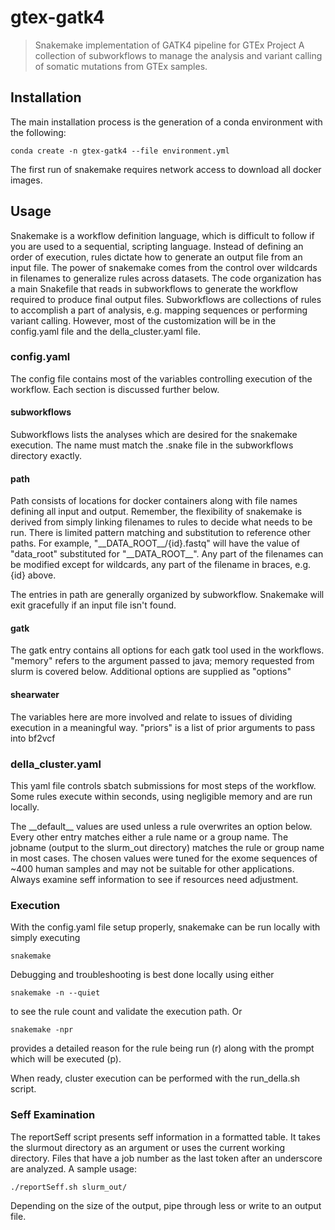 # gtex-gatk4
> Snakemake implementation of GATK4 pipeline for GTEx Project
A collection of subworkflows to manage the analysis and variant calling of 
somatic mutations from GTEx samples.

## Installation
The main installation process is the generation of a conda environment with the
following: 
```
conda create -n gtex-gatk4 --file environment.yml
```
The first run of snakemake requires network access to download all docker
images.

## Usage
Snakemake is a workflow definition language, which is difficult to follow if
you are used to a sequential, scripting language.  Instead of defining an order
of execution, rules dictate how to generate an output file from an input file.
The power of snakemake comes from the control over wildcards in filenames to
generalize rules across datasets.  The code organization has a main Snakefile
that reads in subworkflows to generate the workflow required to produce final 
output files.  Subworkflows are collections of rules to accomplish a part of
analysis, e.g. mapping sequences or performing variant calling.  However, 
most of the customization will be in the config.yaml file and the 
della\_cluster.yaml file.

### config.yaml
The config file contains most of the variables controlling execution of the 
workflow.  Each section is discussed further below.

#### subworkflows
Subworkflows lists the analyses which are desired for the snakemake execution. 
The name must match the .snake file in the subworkflows directory exactly.

#### path
Path consists of locations for docker containers along with file names defining
all input and output.  Remember, the flexibility of snakemake is derived from
simply linking filenames to rules to decide what needs to be run.  There is 
limited pattern matching and substitution to reference other paths.  For 
example, "\_\_DATA\_ROOT\_\_/{id}.fastq" will have the value of "data\_root"
substituted for "\_\_DATA\_ROOT\_\_".  Any part of the filenames can be modified
except for wildcards, any part of the filename in braces, e.g. {id} above.

The entries in path are generally organized by subworkflow.  Snakemake will 
exit gracefully if an input file isn't found.

#### gatk
The gatk entry contains all options for each gatk tool used in the workflows.
"memory" refers to the argument passed to java; memory requested from slurm is
covered below.  Additional options are supplied as "options"

#### shearwater
The variables here are more involved and relate to issues of dividing execution
in a meaningful way.  "priors" is a list of prior arguments to pass into bf2vcf

### della\_cluster.yaml 
This yaml file controls sbatch submissions for most steps of the workflow.
Some rules execute within seconds, using negligible memory and are run locally.

The \_\_default\_\_ values are used unless a rule overwrites an option below.
Every other entry matches either a rule name or a group name.  The jobname 
(output to the slurm\_out directory) matches the rule or group name in most
cases.  The chosen values were tuned for the exome sequences of ~400 human 
samples and may not be suitable for other applications.  Always examine seff
information to see if resources need adjustment.

### Execution
With the config.yaml file setup properly, snakemake can be run locally with
simply executing
```
snakemake
```
Debugging and troubleshooting is best done locally using either
```
snakemake -n --quiet
```
to see the rule count and validate the execution path. Or
```
snakemake -npr
```
provides a detailed reason for the rule being run (r) along with the prompt 
which will be executed (p). 

When ready, cluster execution can be performed with the run\_della.sh script.

### Seff Examination
The reportSeff script presents seff information in a formatted table. It takes
the slurmout directory as an argument or uses the current working directory. 
Files that have a job number as the last token after an underscore are analyzed.
A sample usage:
```
./reportSeff.sh slurm_out/
```
Depending on the size of the output, pipe through less or write to an output
file.
